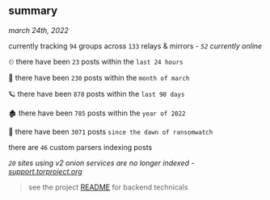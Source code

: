 
## summary
_march 24th, 2022_

currently tracking `94` groups across `133` relays & mirrors - _`52` currently online_

⏲ there have been `23` posts within the `last 24 hours`

🦈 there have been `230` posts within the `month of march`

🪐 there have been `878` posts within the `last 90 days`

🏚 there have been `785` posts within the `year of 2022`

🦕 there have been `3071` posts `since the dawn of ransomwatch`

there are `46` custom parsers indexing posts

_`20` sites using v2 onion services are no longer indexed - [support.torproject.org](https://support.torproject.org/onionservices/v2-deprecation/)_

> see the project [README](https://github.com/thetanz/ransomwatch#ransomwatch--) for backend technicals
